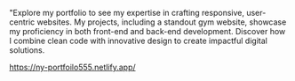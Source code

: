 "Explore my portfolio to see my expertise in crafting responsive, user-centric websites. My
projects, including a standout gym website, showcase my proficiency in both front-end
and back-end development. Discover how I combine clean code with innovative design to
create impactful digital solutions.

https://ny-portfoilo555.netlify.app/
